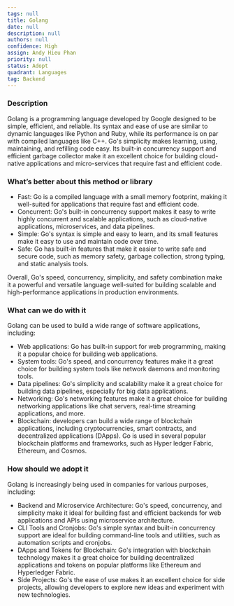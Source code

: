 ```yaml
---
tags: null
title: Golang
date: null
description: null
authors: null
confidence: High
assign: Andy Hieu Phan
priority: null
status: Adopt
quadrant: Languages
tag: Backend
---
```


<!-- table_of_contents a9e5e342-3543-4061-b660-32508b5b237e -->

### Description
Golang is a programming language developed by Google designed to be simple, efficient, and reliable. Its syntax and ease of use are similar to dynamic languages like Python and Ruby, while its performance is on par with compiled languages like C++. Go's simplicity makes learning, using, maintaining, and refilling code easy. Its built-in concurrency support and efficient garbage collector make it an excellent choice for building cloud-native applications and micro-services that require fast and efficient code.

### What’s better about this method or library
* Fast: Go is a compiled language with a small memory footprint, making it well-suited for applications that require fast and efficient code.
* Concurrent: Go's built-in concurrency support makes it easy to write highly concurrent and scalable applications, such as cloud-native applications, microservices, and data pipelines.
* Simple: Go's syntax is simple and easy to learn, and its small features make it easy to use and maintain code over time.
* Safe: Go has built-in features that make it easier to write safe and secure code, such as memory safety, garbage collection, strong typing, and static analysis tools.

Overall, Go's speed, concurrency, simplicity, and safety combination make it a powerful and versatile language well-suited for building scalable and high-performance applications in production environments.

### What can we do with it
Golang can be used to build a wide range of software applications, including:

* Web applications: Go has built-in support for web programming, making it a popular choice for building web applications.
* System tools: Go's speed, and concurrency features make it a great choice for building system tools like network daemons and monitoring tools.
* Data pipelines: Go's simplicity and scalability make it a great choice for building data pipelines, especially for big data applications.
* Networking: Go's networking features make it a great choice for building networking applications like chat servers, real-time streaming applications, and more.
* Blockchain: developers can build a wide range of blockchain applications, including cryptocurrencies, smart contracts, and decentralized applications (DApps). Go is used in several popular blockchain platforms and frameworks, such as Hyper ledger Fabric, Ethereum, and Cosmos.

### How should we adopt it
Golang is increasingly being used in companies for various purposes, including:

* Backend and Microservice Architecture: Go's speed, concurrency, and simplicity make it ideal for building fast and efficient backends for web applications and APIs using microservice architecture.
* CLI Tools and Cronjobs: Go's simple syntax and built-in concurrency support are ideal for building command-line tools and utilities, such as automation scripts and cronjobs.
* DApps and Tokens for Blockchain: Go's integration with blockchain technology makes it a great choice for building decentralized applications and tokens on popular platforms like Ethereum and Hyperledger Fabric.
* Side Projects: Go's the ease of use makes it an excellent choice for side projects, allowing developers to explore new ideas and experiment with new technologies.

<!-- child_database 724a4cab-f40d-493f-ab7f-d86613d119eb -->

